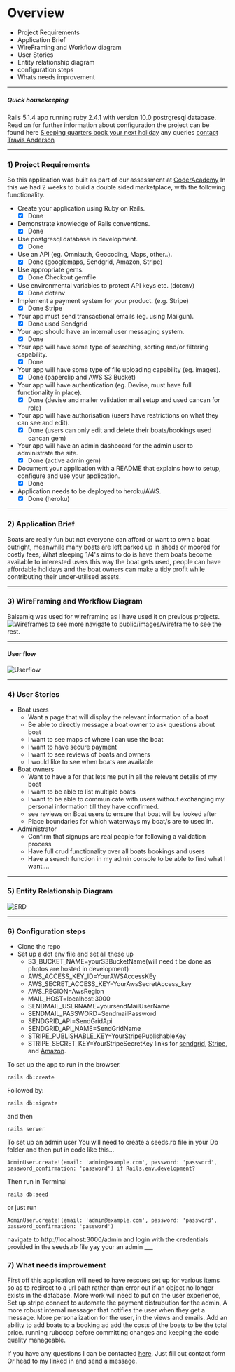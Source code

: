 # Overview
  * Project Requirements
  * Application Brief
  * WireFraming and Workflow diagram
  * User Stories
  * Entity relationship diagram
  * configuration steps
  * Whats needs improvement
___
##### Quick housekeeping #####
  Rails 5.1.4 app running ruby 2.4.1 with version 10.0 postrgresql database. Read on for further information about configuration the project can be found here [Sleeping quarters book your next holiday](https://rocky-atoll-94227.herokuapp.com/) any queries [contact Travis Anderson](https://travis-anderson83.github.io/contact.html)
____
### 1) Project Requirements ###
  So this application was built as part of our assessment at [CoderAcademy](https://coderacademy.edu.au/) In this we had 2 weeks to build a double sided marketplace, with the following functionality.
  * Create your application using Ruby on Rails.
    - [x] Done
  * Demonstrate knowledge of Rails conventions.
    - [x] Done
  * Use postgresql database in development.
    - [x] Done
  * Use an API (eg. Omniauth, Geocoding, Maps, other..).
    - [x] Done (googlemaps, Sendgrid, Amazon, Stripe)
  * Use appropriate gems.
    - [x] Done Checkout gemfile
  * Use environmental variables to protect API keys etc. (dotenv)
    - [x] Done dotenv
  * Implement a payment system for your product. (e.g. Stripe)
    - [x] Done Stripe
  * Your app must send transactional emails (eg. using Mailgun).
    - [x] Done used Sendgrid
  * Your app should have an internal user messaging system.
    - [x] Done
  * Your app will have some type of searching, sorting and/or filtering capability.
    - [x] Done
  * Your app will have some type of file uploading capability (eg. images).
    - [x] Done (paperclip and AWS S3 Bucket)
  * Your app will have authentication (eg. Devise, must have full functionality in place).
    - [x] Done (devise and mailer  validation mail setup and used cancan for role)
  * Your app will have authorisation (users have restrictions on what they can see and edit).
    - [x] Done (users can only edit and delete their boats/bookings used cancan gem)
  * Your app will have an admin dashboard for the admin user to administrate the site.
    - [x] Done (active admin gem)
  * Document your application with a README that explains how to setup, configure and use your application.
    - [x] Done
  * Application needs to be deployed to heroku/AWS.
    - [x] Done (heroku)
____
### 2) Application Brief ###  
Boats are really fun but not everyone can afford or want to own a boat outright, meanwhile many boats are left
parked up in sheds or moored for costly fees, What sleeping 1/4's aims to do is have them boats become available to interested
users this way the boat gets used, people can have affordable holidays and the boat owners can make a tidy profit while contributing their under-utilised assets.
___
### 3) WireFraming and Workflow Diagram ###

Balsamiq was used for wireframing as I have used it on previous projects.
![Wireframes](public/images/wireframe/homePageWire.png?raw=true)
to see more navigate to public/images/wireframe to see the rest.
____
#### User flow ###
![Userflow](public/images/userFlow.png?raw=true)
___
### 4) User Stories ###
* Boat users
  * Want a page that will display the  relevant information of a boat
  * Be able to directly message a boat owner to ask questions about boat
  * I want to see maps of where I can use the boat
  * I want to have secure payment
  * I want to see reviews of boats and owners
  * I would like to see when boats are available
* Boat owners
  * Want to have a for that lets me put in all the relevant details of my boat
  * I want to be able to list multiple boats
  * I want to be able to communicate with users without exchanging my personal information till they have confirmed.
  * see reviews on Boat users to ensure that boat will be looked after
  * Place boundaries for which waterways my boat/s are to used in.
* Administrator
  * Confirm that signups are real people for following a validation process
  * Have full crud functionality over all boats bookings and users
  * Have a search function in my admin console to be able to find what I want....
___
### 5) Entity Relationship Diagram ###
![ERD](public/images/erd.png?raw=true)

___
### 6) Configuration steps
  * Clone the repo
  * Set up a dot env file and set all these up
    * S3_BUCKET_NAME=yourS3BucketName(will need t be done as photos are hosted in development)
    * AWS_ACCESS_KEY_ID=YourAWSAccessKEy
    * AWS_SECRET_ACCESS_KEY=YourAwsSecretAccess_key
    * AWS_REGION=AwsRegion
    * MAIL_HOST=localhost:3000
    * SENDMAIL_USERNAME=yoursendMailUserName
    * SENDMAIL_PASSWORD=SendmailPassword
    * SENDGRID_API=SendGridApi
    * SENDGRID_API_NAME=SendGridName
    * STRIPE_PUBLISHABLE_KEY=YourStripePublishableKey
    * STRIPE_SECRET_KEY=YourStripeSecretKey
    links for [sendgrid](https://app.sendgrid.com), [Stripe](https://dashboard.stripe.com), and [Amazon](https://signin.aws.amazon.com).



 To set up the app to run in the browser.
```
rails db:create
```

Followed by:

```
rails db:migrate
```

and then

```
rails server
```

To set up an admin user You will need to create a seeds.rb file in your Db folder and then put in code like this...

```
AdminUser.create!(email: 'admin@example.com', password: 'password', password_confirmation: 'password') if Rails.env.development?  
```

Then run in Terminal

```
rails db:seed
```
or just run
```
AdminUser.create!(email: 'admin@example.com', password: 'password', password_confirmation: 'password')
```

navigate to http://localhost:3000/admin
and login with the credentials provided in the seeds.rb file yay your an admin
      ___
### 7) What needs improvement ###
  First off this application will need to have rescues set up for various items so as to redirect to a url path rather than error out if an object no longer exists in the database. More work will need to put on the user experience, Set up stripe connect to automate the payment distrubution for the admin, A more robust internal messager that notifies the user when they get a message. More personalization for the user, in the views and emails. Add an ability to add boats to a booking ad add the costs of the boats to be the total price. running rubocop before committing changes and keeping the code quality manageable.

  If you have any questions I can be contacted [here](https://travis-anderson83.github.io/contact.html). Just fill out contact form Or head to my linked in and send a message.
